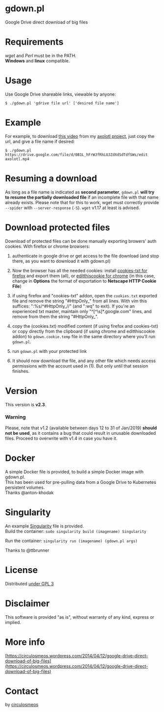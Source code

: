 gdown.pl
========

Google Drive direct download of big files

Requirements
============

*wget* and *Perl* must be in the PATH.   
**Windows** and **linux** compatible.

Usage
=====

Use Google Drive shareable links, viewable by anyone:   

    $ ./gdown.pl 'gdrive file url' ['desired file name']   

Example
=======

For example, to download [this video](https://drive.google.com/file/d/0B1L_hFrWJfRhLUJZdXdSdTdfSWs/edit) from my [axolotl project](https://circulosmeos.wordpress.com/2015/03/04/axolotl-a-simple-plain-text-documentation-system/), just copy the url, and give a file name if desired:

    $ ./gdown.pl https://drive.google.com/file/d/0B1L_hFrWJfRhLUJZdXdSdTdfSWs/edit axolotl.mp4   

Resuming a download
===================

As long as a file name is indicated as **second parameter**, `gdown.pl` **will try to resume the partially downloaded file** if an incomplete file with that name already exists. Please note that for this to work, wget must correctly provide `--spider` with `--server-response` (`-S`). `wget` v1.17 at least is advised.

Download protected files
========================

Download of protected files can be done manually exporting browers' auth cookies. With firefox or chrome browsers:

1. authenticate in google drive or get access to the file download (and stop there, as you want to download it with gdown.pl)

2. Now the browser has all the needed cookies: install [cookies-txt for firefox](https://addons.mozilla.org/en-US/firefox/addon/cookies-txt/) and export them (all), or [editthiscookie for chrome](https://chrome.google.com/webstore/detail/editthiscookie/fngmhnnpilhplaeedifhccceomclgfbg?hl=en) (in this case, change in **Options** the format of exportation to **Netscape HTTP Cookie File**)

3. if using firefox and "cookies-txt" addon, open the `cookies.txt` exported file and remove the string "#HttpOnly_" from all lines. With vim this suffices: ":%s/^#HttpOnly_//" (and ":wq" to exit). If you're an experienced txt master, maintain only "^[^\s]*.google.com" lines, and remove from them the string "#HttpOnly_".

4. copy the (cookies.txt) modified content (if using firefox and cookies-txt) or copy directly from the clipboard (if using chrome and editthiscookie addon) to `gdown.cookie.temp` file in the same directory where you'll run `gdown.pl`.

5. run `gdown.pl` with your protected link

6. It should now download the file, and any other file which needs access permissions with the account used in (1). But only until that session finishes.

Version
=======

This version is **v2.3**.

### Warning

Please, note that v1.2 (available between days 12 to 31 of Jan/2019) **should not be used**, as it contains a bug that could result in unusable downloaded files. Proceed to overwrite with v1.4 in case you have it.

Docker
======

A simple Docker file is provided, to build a simple Docker image with gdown.pl.    
This has been used for pre-pulling data from a Google Drive to Kubernetes persistent volumes.     
Thanks @anton-khodak

Singularity
===========

An example [Singularity](https://sylabs.io/guides/3.2/user-guide/quick_start.html) file is provided.    
Build the container:
`sudo singularity build (imagename) Singularity`

Run the container:
`singularity run (imagename) (gdown.pl args)`

Thanks to @ttbrunner

License
=======

Distributed [under GPL 3](http://www.gnu.org/licenses/gpl-3.0.html)

Disclaimer
==========

This software is provided "as is", without warranty of any kind, express or implied.

More info
=========

[https://circulosmeos.wordpress.com/2014/04/12/google-drive-direct-download-of-big-files](https://circulosmeos.wordpress.com/2014/04/12/google-drive-direct-download-of-big-files)

Contact
=======

by [circulosmeos](loopidle@gmail.com)   
